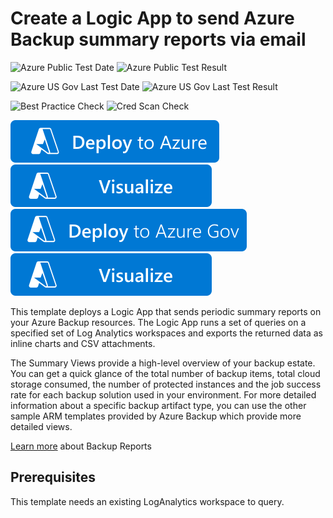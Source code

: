 # Create a Logic App to send Azure Backup summary reports via email

![Azure Public Test Date](https://azurequickstartsservice.blob.core.windows.net/badges/demos/backup-summary-report/PublicLastTestDate.svg)
![Azure Public Test Result](https://azurequickstartsservice.blob.core.windows.net/badges/demos/backup-summary-report/PublicDeployment.svg)

![Azure US Gov Last Test Date](https://azurequickstartsservice.blob.core.windows.net/badges/demos/backup-summary-report/FairfaxLastTestDate.svg)
![Azure US Gov Last Test Result](https://azurequickstartsservice.blob.core.windows.net/badges/demos/backup-summary-report/FairfaxDeployment.svg)

![Best Practice Check](https://azurequickstartsservice.blob.core.windows.net/badges/demos/backup-summary-report/BestPracticeResult.svg)
![Cred Scan Check](https://azurequickstartsservice.blob.core.windows.net/badges/demos/backup-summary-report/CredScanResult.svg)

[![Deploy To Azure](https://raw.githubusercontent.com/Azure/azure-quickstart-templates/master/1-CONTRIBUTION-GUIDE/images/deploytoazure.svg?sanitize=true)](https://portal.azure.com/#create/Microsoft.Template/uri/https%3A%2F%2Fraw.githubusercontent.com%2FAzure%2Fazure-quickstart-templates%2Fmaster%2Fdemos%2Fbackup-summary-report%2Fazuredeploy.json)  [![Visualize](https://raw.githubusercontent.com/Azure/azure-quickstart-templates/master/1-CONTRIBUTION-GUIDE/images/visualizebutton.svg?sanitize=true)](http://armviz.io/#/?load=https%3A%2F%2Fraw.githubusercontent.com%2FAzure%2Fazure-quickstart-templates%2Fmaster%2Fdemos%2Fbackup-summary-report%2Fazuredeploy.json)
[![Deploy To Azure US Gov](https://raw.githubusercontent.com/Azure/azure-quickstart-templates/master/1-CONTRIBUTION-GUIDE/images/deploytoazuregov.svg?sanitize=true)](https://portal.azure.us/#create/Microsoft.Template/uri/https%3A%2F%2Fraw.githubusercontent.com%2FAzure%2Fazure-quickstart-templates%2Fmaster%2Fdemos%2Fbackup-summary-report%2Fazuredeploy.json)
[![Visualize](https://raw.githubusercontent.com/Azure/azure-quickstart-templates/master/1-CONTRIBUTION-GUIDE/images/visualizebutton.svg?sanitize=true)](http://armviz.io/#/?load=https%3A%2F%2Fraw.githubusercontent.com%2FAzure%2Fazure-quickstart-templates%2Fmaster%2Fdemos%2Fbackup-summary-report%2Fazuredeploy.json)

This template deploys a Logic App that sends periodic summary reports on your Azure Backup resources. The Logic App runs a set of queries on a specified set of Log Analytics workspaces and exports the returned data as inline charts and CSV attachments.

The Summary Views provide a high-level overview of your backup estate. You can get a quick glance of the total number of backup items, total cloud storage consumed, the number of protected instances and the job success rate for each backup solution used in your environment. For more detailed information about a specific backup artifact type, you can use the other sample ARM templates provided by Azure Backup which provide more detailed views.

[Learn more](https://aka.ms/AzureBackupReportDoc) about Backup Reports

## Prerequisites

This template needs an existing LogAnalytics workspace to query.
